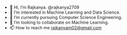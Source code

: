 - 👋 Hi, I’m Rajkanya. @rajkanya2709
- 👀 I’m interested in Machine Learning and Data Science.
- 🌱 I’m currently pursuing Computer Science Engineering.
- 💞️ I’m looking to collaborate on Machine Learning.
- 📫 How to reach me rajkanyam02@gmail.com

<!---
rajkanya2709/rajkanya2709 is a ✨ special ✨ repository because its `README.md` (this file) appears on your GitHub profile.
You can click the Preview link to take a look at your changes.
--->
